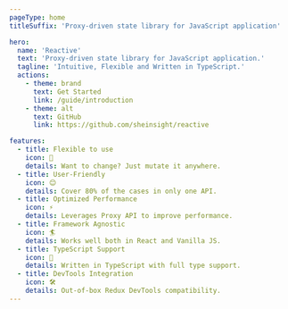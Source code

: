 ```yaml
---
pageType: home
titleSuffix: 'Proxy-driven state library for JavaScript application'

hero:
  name: 'Reactive'
  text: 'Proxy-driven state library for JavaScript application.'
  tagline: 'Intuitive, Flexible and Written in TypeScript.'
  actions:
    - theme: brand
      text: Get Started
      link: /guide/introduction
    - theme: alt
      text: GitHub
      link: https://github.com/sheinsight/reactive

features:
  - title: Flexible to use
    icon: 🧩
    details: Want to change? Just mutate it anywhere.
  - title: User-Friendly
    icon: 😊
    details: Cover 80% of the cases in only one API.
  - title: Optimized Performance
    icon: ⚡️
    details: Leverages Proxy API to improve performance.
  - title: Framework Agnostic
    icon: 🏄
    details: Works well both in React and Vanilla JS.
  - title: TypeScript Support
    icon: 🦄
    details: Written in TypeScript with full type support.
  - title: DevTools Integration
    icon: 🛠️
    details: Out-of-box Redux DevTools compatibility.
---
```

